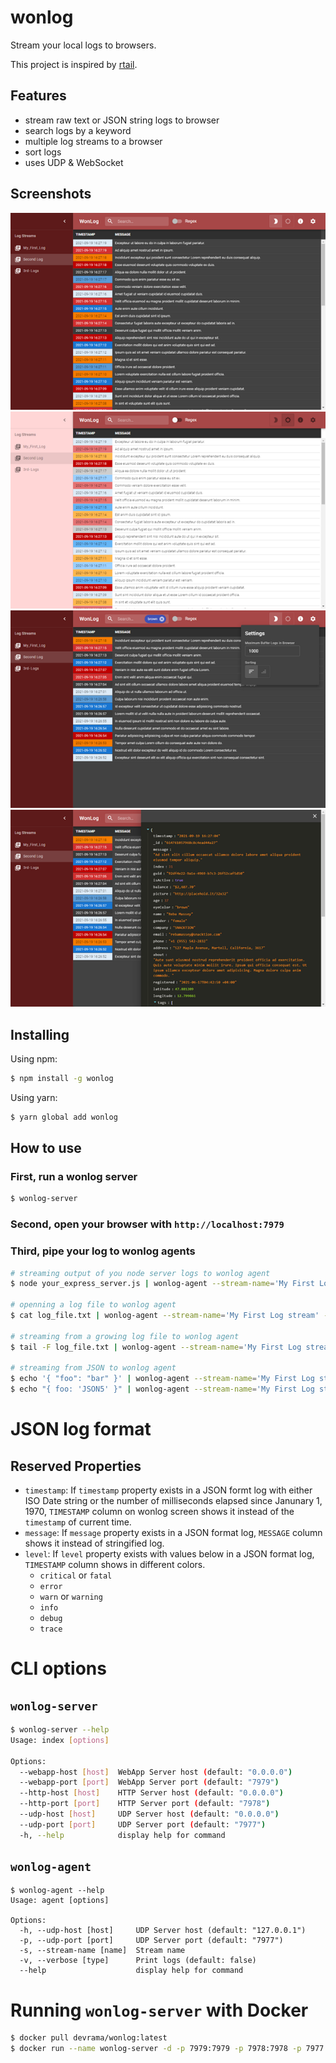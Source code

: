 # wonlog

Stream your local logs to browsers.

This project is inspired by [rtail](https://github.com/kilianc/rtail).

## Features

- stream raw text or JSON string logs to browser
- search logs by a keyword
- multiple log streams to a browser
- sort logs
- uses UDP & WebSocket

## Screenshots

![Screenshot - darkmode](https://raw.githubusercontent.com/Devrama/wonlog/master/docs/assets/images/screenshot1.png)
![Screenshot - lightmode](https://raw.githubusercontent.com/Devrama/wonlog/master/docs/assets/images/screenshot2.png)
![Screenshot - search & settings](https://raw.githubusercontent.com/Devrama/wonlog/master/docs/assets/images/screenshot3.png)
![Screenshot - detail view](https://raw.githubusercontent.com/Devrama/wonlog/master/docs/assets/images/screenshot4.png)

## Installing

Using npm:
```bash
$ npm install -g wonlog
```

Using yarn:
```bash
$ yarn global add wonlog
```

## How to use

### First, run a wonlog server
```bash
$ wonlog-server
```

### Second, open your browser with `http://localhost:7979`

### Third, pipe your log to wonlog agents

```bash
# streaming output of you node server logs to wonlog agent
$ node your_express_server.js | wonlog-agent --stream-name='My First Log stream' --verbose

# openning a log file to wonlog agent
$ cat log_file.txt | wonlog-agent --stream-name='My First Log stream' --verbose

# streaming from a growing log file to wonlog agent
$ tail -F log_file.txt | wonlog-agent --stream-name='My First Log stream' --verbose

# streaming from JSON to wonlog agent
$ echo '{ "foo": "bar" }' | wonlog-agent --stream-name='My First Log stream' --verbose
$ echo "{ foo: 'JSON5' }" | wonlog-agent --stream-name='My First Log stream' --verbose
```

# JSON log format

## Reserved Properties

- `timestamp`: If `timestamp` property exists in a JSON formt log with either ISO Date string or the number of milliseconds elapsed since Janunary 1, 1970, `TIMESTAMP` column on wonlog screen shows it instead of the `timestamp` of current time.
- `message`: If `message` property exists in a JSON format log, `MESSAGE` column shows it instead of stringified log.
- `level`: If `level` property exists with values below in a JSON format log, `TIMESTAMP` column shows in different colors.
    - `critical` or `fatal`
    - `error`
    - `warn` or `warning`
    - `info`
    - `debug`
    - `trace`

# CLI options

## `wonlog-server`

```bash
$ wonlog-server --help
Usage: index [options]

Options:
  --webapp-host [host]  WebApp Server host (default: "0.0.0.0")
  --webapp-port [port]  WebApp Server port (default: "7979")
  --http-host [host]    HTTP Server host (default: "0.0.0.0")
  --http-port [port]    HTTP Server port (default: "7978")
  --udp-host [host]     UDP Server host (default: "0.0.0.0")
  --udp-port [port]     UDP Server port (default: "7977")
  -h, --help            display help for command
```

## `wonlog-agent`

```
$ wonlog-agent --help
Usage: agent [options]

Options:
  -h, --udp-host [host]     UDP Server host (default: "127.0.0.1")
  -p, --udp-port [port]     UDP Server port (default: "7977")
  -s, --stream-name [name]  Stream name
  -v, --verbose [type]      Print logs (default: false)
  --help                    display help for command
```

# Running `wonlog-server` with Docker

```bash
$ docker pull devrama/wonlog:latest
$ docker run --name wonlog-server -d -p 7979:7979 -p 7978:7978 -p 7977:7977/udp devrama/wonlog:latest
```


